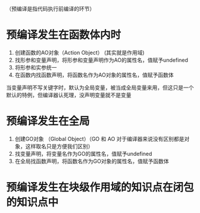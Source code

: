 
（预编译是指代码执行前编译的环节）
# 预编译发生在函数体内时
1. 创建函数的AO对象（Action Object）    (其实就是作用域)
2. 找形参和变量声明，将形参和变量声明作为AO的属性名，值赋予undefined
3. 将形参和实参统一
4. 在函数内找函数声明，将函数名作为AO对象的属性名，值赋予函数体

当变量声明不写关键字时，默认为全局变量，被当成全局变量来用，但这只是一个默认的特例，但编译器认死理，没声明变量就不是变量


# 预编译发生在全局
1. 创建GO对象 （Global Object）（GO 和 AO 对于编译器来说没有区别都是对象，这样取名只是方便我们区别）
2. 找变量声明，将变量名作为GO的属性名，值赋予undefined
3. 在全局找函数声明，将函数名作为GO对象的属性名，值赋予函数体


# 预编译发生在块级作用域的知识点在闭包的知识点中